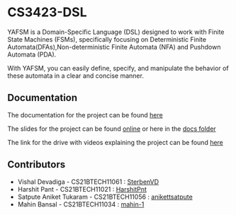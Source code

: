 # CS3423-DSL
YAFSM is a Domain-Specific Language (DSL) designed to work with Finite State Machines (FSMs), specifically focusing on Deterministic Finite Automata(DFAs),Non-deterministic Finite Automata (NFA) and Pushdown Automata (PDA). 

With YAFSM, you can easily define, specify, and manipulate the behavior of these automata in a clear and concise manner.

## Documentation

The documentation for the project can be found [here](./docs/specs/pdf/group-6-specification.pdf)

The slides for the project can be found [online](https://docs.google.com/presentation/d/1BU0YLWs0I-gMG1dZB3picEcueNStOehfVuSABhHd2-8/edit?usp=sharing) or here in the [docs folder](./docs/slides/General%20presentation.pdf)

The link for the drive with videos explaining the project can be found [here](https://drive.google.com/drive/folders/1eDh5Q3hlLjKLKKadjpGaRpsJAHpO_KMG?usp=drive_link)

## Contributors

- Vishal Devadiga - CS21BTECH11061 : [SterbenVD](https://github.com/SterbenVD)
- Harshit Pant - CS21BTECH11021 : [HarshitPnt](https://github.com/HarshitPnt)
- Satpute Aniket Tukaram - CS21BTECH11056 : [anikettsatpute](https://github.com/anikettsatpute)
- Mahin Bansal - CS21BTECH11034 : [mahin-1](https://github.com/mahin-1)
